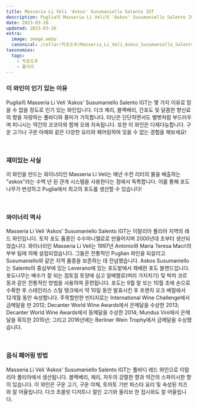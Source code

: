 ```yaml
---
title: Masseria Li Veli 'Askos' Susumaniello Salento IGT
description: Puglia의 Masseria Li Veli의 'Askos' Susumaniello Salento IGT만의 독특한 캐릭터를 경험해 보세요. 이 소박한 레드 와인은 짙은 루비 색조와 향신료와 잘 익은 과일의 강렬한 부케를 가지고 있습니다. 구개에서는 블랙베리, 체리, 약간의 타바코 향과 균형을 이루는 부드러운 탄닌으로 풀바디하고 부드럽습니다. 정말 독특한 경험!
date: 2023-03-26
updated: 2023-03-26
extra:
  image: image.webp
  canonical: /cellar/적포도주/Masseria_Li_Veli_Askos_Susumaniello_Salento_IGT/index.md
taxonomies:
  tags: 
    - 적포도주
    - 풀리아
---
```


### 이 와인이 인기 있는 이유

Puglia의 Masseria Li Veli 'Askos' Susumaniello Salento IGT는 몇 가지 이유로 믿을 수 없을 정도로 인기 있는 와인입니다. 다크 체리, 블랙베리, 건포도 및 달콤한 향신료의 향을 자랑하는 풀바디와 풍미가 가득합니다. 타닌은 단단하면서도 벨벳처럼 부드러우며 피니시는 약간의 코코아와 함께 오래 지속됩니다. 또한 이 와인은 다재다능합니다. 구운 고기나 구운 야채와 같은 다양한 요리와 페어링하여 잊을 수 없는 경험을 해보세요!

&nbsp;  

### 재미있는 사실

이 와인을 만드는 와이너리인 Masseria Li Veli는 매년 수천 리터의 물을 배출하는 "askos"라는 수백 년 된 관개 시스템을 사용한다는 점에서 독특합니다. 이를 통해 포도나무가 번성하고 Puglia에서 최고의 포도를 생산할 수 있습니다!

&nbsp;  

### 와이너리 역사

Masseria Li Veli 'Askos' Susumaniello Salento IGT는 이탈리아 풀리아 지역의 레드 와인입니다. 토착 포도 품종인 수수마니엘로로 만들어지며 2000년대 초부터 생산되었습니다. 와이너리인 Masseria Li Veli는 1997년 Antonio와 Maria Teresa Macrì의 부부 팀에 의해 설립되었습니다. 그들은 전통적인 Puglian 와인을 되살리고 Susumaniello와 같은 지역 품종을 보존하는 데 전념했습니다. Askos Susumaniello는 Salento의 중심부에 있는 Leverano에 있는 포도밭에서 재배한 포도 블렌드입니다. 포도나무는 배수가 잘 되는 점토질 토양에 심고 알베렐로(머리 가지치기) 및 박차 코르동과 같은 전통적인 방법을 사용하여 훈련됩니다. 포도는 9월 말 또는 10월 초에 손으로 수확한 후 스테인리스 스틸 탱크에서 약 10일 동안 발효시킨 후 프렌치 오크 배럴에서 12개월 동안 숙성합니다. 주목할만한 빈티지로는 International Wine Challenge에서 금메달을 딴 2012; Decanter World Wine Awards에서 은메달을 수상한 2013; Decanter World Wine Awards에서 동메달을 수상한 2014; Mundus Vini에서 은메달을 획득한 2015년; 그리고 2016년에는 Berliner Wein Trophy에서 금메달을 수상했습니다.

&nbsp;  

### 음식 페어링 방법

Masseria Li Veli 'Askos' Susumaniello Salento IGT는 풀바디 레드 와인으로 이탈리아 풀리아에서 생산됩니다. 블랙베리, 체리, 자두의 강렬한 향과 약간의 스파이시한 향이 있습니다. 이 와인은 구운 고기, 구운 야채, 토마토 기반 파스타 요리 및 숙성된 치즈와 잘 어울립니다. 다크 초콜릿 디저트나 절인 고기와 올리브 한 접시와도 잘 어울립니다.

&nbsp;  
